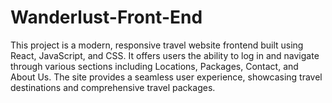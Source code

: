 # Wanderlust-Front-End
This project is a modern, responsive travel website frontend built using React, JavaScript, and CSS. It offers users the ability to log in and navigate through various sections including Locations, Packages, Contact, and About Us. The site provides a seamless user experience, showcasing travel destinations and comprehensive travel packages.

